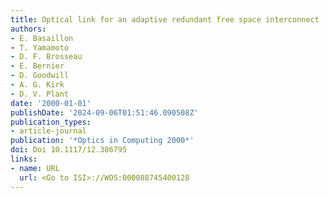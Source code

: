 ```yaml
---
title: Optical link for an adaptive redundant free space interconnect
authors:
- E. Basaillon
- T. Yamamoto
- D. F. Brosseau
- E. Bernier
- D. Goodwill
- A. G. Kirk
- D. V. Plant
date: '2000-01-01'
publishDate: '2024-09-06T01:51:46.090508Z'
publication_types:
- article-journal
publication: '*Optics in Computing 2000*'
doi: Doi 10.1117/12.386795
links:
- name: URL
  url: <Go to ISI>://WOS:000088745400128
---
```

